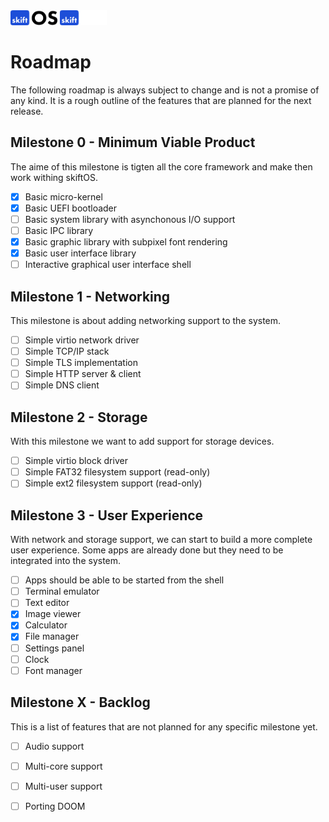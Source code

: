 <img src="logo-light.svg#gh-light-mode-only" height="24" />
<img src="logo-dark.svg#gh-dark-mode-only" height="24" />

# Roadmap

The following roadmap is always subject to change and is not a promise of any
kind. It is a rough outline of the features that are planned for the next
release.

## Milestone 0 - Minimum Viable Product

The aime of this milestone is tigten all the core framework and make then
work withing skiftOS.

- [x] Basic micro-kernel
- [x] Basic UEFI bootloader
- [ ] Basic system library with asynchonous I/O support
- [ ] Basic IPC library
- [x] Basic graphic library with subpixel font rendering
- [x] Basic user interface library
- [ ] Interactive graphical user interface shell

## Milestone 1 - Networking

This milestone is about adding networking support to the system.

- [ ] Simple virtio network driver
- [ ] Simple TCP/IP stack
- [ ] Simple TLS implementation
- [ ] Simple HTTP server & client
- [ ] Simple DNS client

## Milestone 2 - Storage

With this milestone we want to add support for storage devices.

- [ ] Simple virtio block driver
- [ ] Simple FAT32 filesystem support (read-only)
- [ ] Simple ext2 filesystem support (read-only)

## Milestone 3 - User Experience

With network and storage support, we can start to build a more complete user
experience. Some apps are already done but they need to be integrated into the
system.

- [ ] Apps should be able to be started from the shell
- [ ] Terminal emulator
- [ ] Text editor
- [x] Image viewer
- [x] Calculator
- [x] File manager
- [ ] Settings panel
- [ ] Clock
- [ ] Font manager

## Milestone X - Backlog

This is a list of features that are not planned for any specific milestone yet.

- [ ] Audio support
- [ ] Multi-core support
- [ ] Multi-user support
- [ ] Porting DOOM

